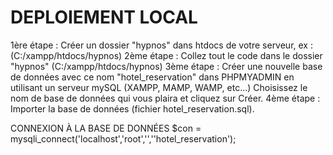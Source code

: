 
# DEPLOIEMENT LOCAL #

1ère étape : Créer un dossier "hypnos" dans htdocs de votre serveur, ex : (C:/xampp/htdocs/hypnos)
2ème étape : Collez tout le code dans le dossier "hypnos" (C:/xampp/htdocs/hypnos)
3ème étape : Créer une nouvelle base de données avec ce nom "hotel_reservation" dans PHPMYADMIN en utilisant un serveur mySQL (XAMPP, MAMP, WAMP,  etc...) Choisissez le nom de base de données qui vous plaira et cliquez sur Créer.
4ème étape : Importer la base de données (fichier hotel_reservation.sql). 

CONNEXION À LA BASE DE DONNÉES
$con = mysqli_connect('localhost','root','',''hotel_reservation'); 

